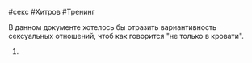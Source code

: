#секс #Хитров #Тренинг 

В данном документе хотелось бы отразить вариантивность сексуальных отношений, чтоб как говорится "не только в кровати".

1. 